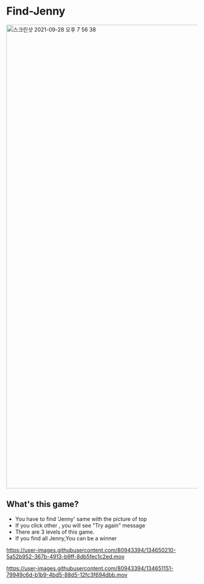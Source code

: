 # Find-Jenny

<img width="1222" alt="스크린샷 2021-09-28 오후 7 56 38" src="https://user-images.githubusercontent.com/80943394/135074403-1156d0a3-d44a-41c7-b1cf-2ccc25a6dbbc.png">

## What's this game?
- You have to find 'Jenny' same with the picture of top
- If you click other , you will see "Try again" message
- There are 3 levels of this game.
- If you find all Jenny,You can be a winner

https://user-images.githubusercontent.com/80943394/134650210-5a52b952-367b-4913-b9ff-8db5fec1c2ed.mov

https://user-images.githubusercontent.com/80943394/134651151-79949c6d-b1b9-4bd5-88d5-12fc3f694dbb.mov
